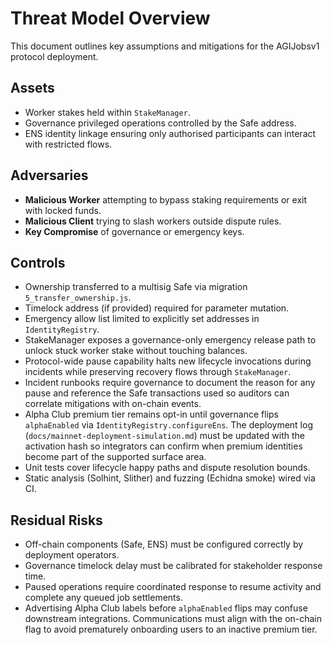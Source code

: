 # Threat Model Overview

This document outlines key assumptions and mitigations for the AGIJobsv1 protocol deployment.

## Assets

- Worker stakes held within `StakeManager`.
- Governance privileged operations controlled by the Safe address.
- ENS identity linkage ensuring only authorised participants can interact with restricted flows.

## Adversaries

- **Malicious Worker** attempting to bypass staking requirements or exit with locked funds.
- **Malicious Client** trying to slash workers outside dispute rules.
- **Key Compromise** of governance or emergency keys.

## Controls

- Ownership transferred to a multisig Safe via migration `5_transfer_ownership.js`.
- Timelock address (if provided) required for parameter mutation.
- Emergency allow list limited to explicitly set addresses in `IdentityRegistry`.
- StakeManager exposes a governance-only emergency release path to unlock stuck worker stake without touching balances.
- Protocol-wide pause capability halts new lifecycle invocations during incidents while preserving recovery flows through `StakeManager`.
- Incident runbooks require governance to document the reason for any pause and reference the Safe transactions used so auditors
  can correlate mitigations with on-chain events.
- Alpha Club premium tier remains opt-in until governance flips `alphaEnabled` via `IdentityRegistry.configureEns`. The
  deployment log (`docs/mainnet-deployment-simulation.md`) must be updated with the activation hash so integrators can confirm
  when premium identities become part of the supported surface area.
- Unit tests cover lifecycle happy paths and dispute resolution bounds.
- Static analysis (Solhint, Slither) and fuzzing (Echidna smoke) wired via CI.

## Residual Risks

- Off-chain components (Safe, ENS) must be configured correctly by deployment operators.
- Governance timelock delay must be calibrated for stakeholder response time.
- Paused operations require coordinated response to resume activity and complete any queued job settlements.
- Advertising Alpha Club labels before `alphaEnabled` flips may confuse downstream integrations. Communications must align with
  the on-chain flag to avoid prematurely onboarding users to an inactive premium tier.
